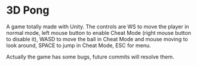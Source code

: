 # 3D Pong


A game totally made with Unity.
The controls are WS to move the player in normal mode, left mouse button to enable Cheat Mode (right mouse button to disable it), WASD to move the ball in Cheat Mode and mouse moving to look around, SPACE to jump in Cheat Mode, ESC for menu.

Actually the game has some bugs, future commits will resolve them.
